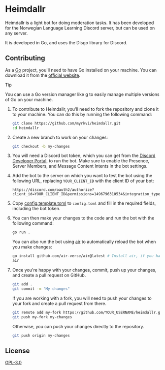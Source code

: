 # Heimdallr

Heimdallr is a light bot for doing moderation tasks. It has been developed for the Norwegian Language Learning Discord server, but can be used on any server.

It is developed in Go, and uses the Disgo library for Discord.

## Contributing

As a [Go](https://golang.org) project, you'll need to have Go installed on your machine. You can download it from the [official website](https://golang.org/dl/).

> [!TIP]
> You can use a Go version manager like [g](https://github.com/voidint/g) to easily manage multiple versions of Go on your machine.

1. To contribute to Heimdallr, you'll need to fork the repository and clone it to your machine. You can do this by running the following command:

    ```bash
    git clone https://github.com/myrkvi/heimdallr.git
    cd heimdallr
    ```

2. Create a new branch to work on your changes:

    ```bash
    git checkout -b my-changes
    ```

3. You will need a Discord bot token, which you can get from the [Discord Developer Portal](https://discord.com/developers/applications), to run the bot. Make sure to enable the Presence, Server Members, and Message Content Intents in the bot settings.

4. Add the bot to the server on which you want to test the bot using the following URL, replacing `YOUR_CLIENT_ID` with the client ID of your bot:

    ```
    https://discord.com/oauth2/authorize?client_id=YOUR_CLIENT_ID&permissions=1496796310534&integration_type=0&scope=bot+applications.commands
    ```

5. Copy [config.template.toml](config.template.toml) to `config.toml` and fill in the required fields, including the bot token.

6. You can then make your changes to the code and run the bot with the following command:

    ```bash
    go run .
    ```

    You can also run the bot using [air](https://github.com/air-verse/air) to automatically reload the bot when you make changes:

    ```bash
    go install github.com/air-verse/air@latest # Install air, if you haven't already
    air
    ```

7. Once you're happy with your changes, commit, push up your changes, and create a pull request on GitHub.

    ```bash
    git add .
    git commit -m "My changes"
    ```

    If you are working with a fork, you will need to push your changes to your fork and create a pull request from there.

    ```bash
    git remote add my-fork https://github.com/YOUR_USERNAME/heimdallr.git
    git push my-fork my-changes
    ```

    Otherwise, you can push your changes directly to the repository.

    ```bash
    git push origin my-changes
    ```

## License

[GPL-3.0](LICENSE)
